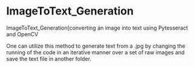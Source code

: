 # ImageToText_Generation
ImageToText_Generation[converting an image  into text using Pytesseract and OpenCV

One can utilize this method to generate text from a .jpg by changing the running of the code in an iterative manner over a set of raw images and save the text file in another folder.
